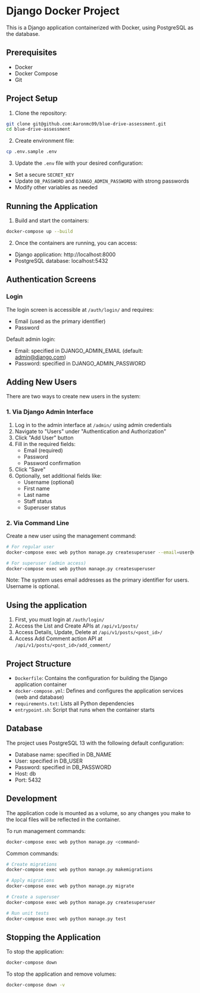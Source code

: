# Django Docker Project

This is a Django application containerized with Docker, using PostgreSQL as the database.

## Prerequisites

- Docker
- Docker Compose
- Git

## Project Setup

1. Clone the repository:
```bash
git clone git@github.com:Aaronmc09/blue-drive-assessment.git
cd blue-drive-assessment
```

2. Create environment file:
```bash
cp .env.sample .env
```

3. Update the `.env` file with your desired configuration:
- Set a secure `SECRET_KEY`
- Update `DB_PASSWORD` and `DJANGO_ADMIN_PASSWORD` with strong passwords
- Modify other variables as needed

## Running the Application

1. Build and start the containers:
```bash
docker-compose up --build
```

2. Once the containers are running, you can access:
- Django application: http://localhost:8000
- PostgreSQL database: localhost:5432

## Authentication Screens

### Login
The login screen is accessible at `/auth/login/` and requires:
- Email (used as the primary identifier)
- Password

Default admin login:
- Email: specified in DJANGO_ADMIN_EMAIL (default: admin@django.com)
- Password: specified in DJANGO_ADMIN_PASSWORD

## Adding New Users

There are two ways to create new users in the system:

### 1. Via Django Admin Interface
1. Log in to the admin interface at `/admin/` using admin credentials
2. Navigate to "Users" under "Authentication and Authorization"
3. Click "Add User" button
4. Fill in the required fields:
   - Email (required)
   - Password
   - Password confirmation
5. Click "Save"
6. Optionally, set additional fields like:
   - Username (optional)
   - First name
   - Last name
   - Staff status
   - Superuser status

### 2. Via Command Line
Create a new user using the management command:
```bash
# For regular user
docker-compose exec web python manage.py createsuperuser --email=user@example.com

# For superuser (admin access)
docker-compose exec web python manage.py createsuperuser
```

Note: The system uses email addresses as the primary identifier for users. Username is optional. 

## Using the application

1. First, you must login at `/auth/login/`
2. Access the List and Create APIs at `/api/v1/posts/`
3. Access Details, Update, Delete at `/api/v1/posts/<post_id>/`
4. Access Add Comment action API at `/api/v1/posts/<post_id>/add_comment/`

## Project Structure

- `Dockerfile`: Contains the configuration for building the Django application container
- `docker-compose.yml`: Defines and configures the application services (web and database)
- `requirements.txt`: Lists all Python dependencies
- `entrypoint.sh`: Script that runs when the container starts

## Database

The project uses PostgreSQL 13 with the following default configuration:
- Database name: specified in DB_NAME
- User: specified in DB_USER
- Password: specified in DB_PASSWORD
- Host: db
- Port: 5432

## Development

The application code is mounted as a volume, so any changes you make to the local files will be reflected in the container.

To run management commands:
```bash
docker-compose exec web python manage.py <command>
```

Common commands:
```bash
# Create migrations
docker-compose exec web python manage.py makemigrations

# Apply migrations
docker-compose exec web python manage.py migrate

# Create a superuser
docker-compose exec web python manage.py createsuperuser

# Run unit tests
docker-compose exec web python manage.py test
```

## Stopping the Application

To stop the application:
```bash
docker-compose down
```

To stop the application and remove volumes:
```bash
docker-compose down -v
```
